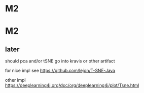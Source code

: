 

# M2




# M2


## later
should pca and/or tSNE go into kravis or other artifact

for nice impl see https://github.com/lejon/T-SNE-Java

other impl https://deeplearning4j.org/doc/org/deeplearning4j/plot/Tsne.html